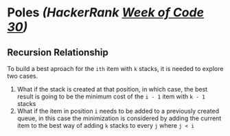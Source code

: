 # Poles _(HackerRank [Week of Code 30](https://www.hackerrank.com/contests/w30/challenges))_

## Recursion Relationship
To build a best aproach for the `ith` item with `k` stacks, it is needed to explore two cases.

1. What if the stack is created at that position, in which case, the best result is going to be the minimum cost of the `i - 1` item with `k - 1` stacks
2. What if the item in position `i` needs to be added to a previously created queue, in this case the minimization is considered by adding the current item to the best way of adding `k` stacks to every `j` where `j < i`